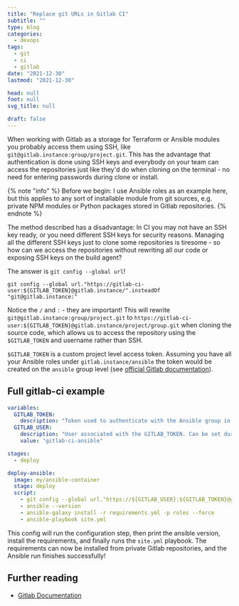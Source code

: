 ```yaml
---
title: "Replace git URLs in Gitlab CI"
subtitle: ""
type: blog
categories:
  - devops
tags:
  - git
  - ci
  - gitlab
date: "2021-12-30"
lastmod: "2021-12-30"

head: null
foot: null
svg_title: null

draft: false
---
```


When working with Gitlab as a storage for Terraform or Ansible modules you probably access them using SSH, like `git@gitlab.instance:group/project.git`. This has the advantage that authentication is done using SSH keys and everybody on your team can access the repositories just like they'd do when cloning on the terminal - no need for entering passwords during clone or install.

{% note "info" %}
Before we begin: I use Ansible roles as an example here, but this applies to any sort of installable module from git sources, e.g. private NPM modules or Python packages stored in Gitlab repositories.
{% endnote %}

The method described has a disadvantage: In CI you may not have an SSH key ready, or you need different SSH keys for security reasons. Managing all the different SSH keys just to clone some repositories is tiresome - so how can we access the repositories without rewriting all our code or exposing SSH keys on the build agent?

The answer is `git config --global url`! 

```shell
git config --global url."https://gitlab-ci-user:${GITLAB_TOKEN}@gitlab.instance/".insteadOf "git@gitlab.instance:"
```

Notice the `/` and `:` - they are important! This will rewrite `git@gitlab.instance:group/project.git` to `https://gitlab-ci-user:${GITLAB_TOKEN}@gitlab.instance/project/group.git` when cloning the source code, which allows us to access the repository using the `$GITLAB_TOKEN` and username rather than SSH.

`$GITLAB_TOKEN` is a custom project level access token. Assuming you have all your Ansible roles under `gitlab.instance/ansible` the token would be created on the `ansible` group level (see [official Gitlab documentation](https://docs.gitlab.com/ee/user/project/deploy_tokens/#group-deploy-token)).

## Full gitlab-ci example

```yaml
variables:
  GITLAB_TOKEN:
    description: "Token used to authenticate with the Ansible group in Gitlab"
  GITLAB_USER:
    description: "User associated with the GITLAB_TOKEN. Can be set during creation"
    value: "gitlab-ci-ansible"

stages:
  - deploy

deploy-ansible:
  image: my/ansible-container
  stage: deploy
  script:
    - git config --global url."https://${GITLAB_USER}:${GITLAB_TOKEN}@gitlab.instance/".insteadOf "git@gitlab.instance:"
    - ansible --version
    - ansible-galaxy install -r requirements.yml -p roles --force
    - ansible-playbook site.yml
```

This config will run the configuration step, then print the ansible version, install the requirements, and finally runs the `site.yml` playbook. The requirements can now be installed from private Gitlab repositories, and the Ansible run finishes successfully!

## Further reading

- [Gitlab Documentation](https://docs.gitlab.com/ee/user/project/deploy_tokens/#group-deploy-token)
